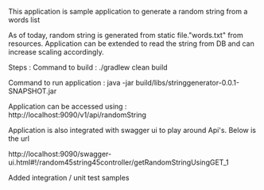 This application is sample application to generate a random string from a words list

As of today, random string is generated from static file."words.txt" from resources. Application can be
extended to read the string from DB and can increase scaling accordingly.

Steps :
Command to build : ./gradlew clean build

Command to run application : java -jar build/libs/stringgenerator-0.0.1-SNAPSHOT.jar

Application can be accessed using : http://localhost:9090/v1/api/randomString

Application is also integrated with swagger ui to play around Api's.
Below is the url 

http://localhost:9090/swagger-ui.html#!/random45string45controller/getRandomStringUsingGET_1

Added integration / unit test samples
